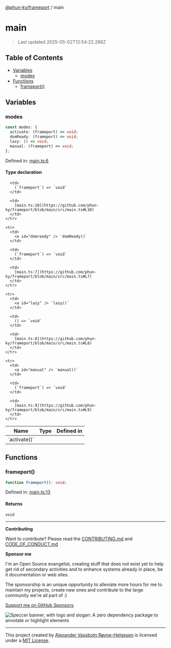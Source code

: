 [@phun-ky/frameport](README.md) / main

# main

> Last updated 2025-05-02T12:54:22.266Z

## Table of Contents

- [Variables](#variables)
  - [modes](#modes)
- [Functions](#functions)
  - [frameport()](#frameport)

## Variables

### modes

```ts
const modes: {
  activate: (frameport) => void;
  domReady: (frameport) => void;
  lazy: () => void;
  manual: (frameport) => void;
};
```

Defined in: [main.ts:6](https://github.com/phun-ky/frameport/blob/main/src/main.ts#L6)

#### Type declaration

<table>
  <thead>
    <tr>
      <th>Name</th>
      <th>Type</th>
      <th>Defined in</th>
    </tr>
  </thead>

  <tbody>
    <tr>
      <td>
        <a id="activate" /> `activate()`
      </td>

      <td>
        (`frameport`) => `void`
      </td>

      <td>
        [main.ts:10](https://github.com/phun-ky/frameport/blob/main/src/main.ts#L10)
      </td>
    </tr>

    <tr>
      <td>
        <a id="domready" /> `domReady()`
      </td>

      <td>
        (`frameport`) => `void`
      </td>

      <td>
        [main.ts:7](https://github.com/phun-ky/frameport/blob/main/src/main.ts#L7)
      </td>
    </tr>

    <tr>
      <td>
        <a id="lazy" /> `lazy()`
      </td>

      <td>
        () => `void`
      </td>

      <td>
        [main.ts:8](https://github.com/phun-ky/frameport/blob/main/src/main.ts#L8)
      </td>
    </tr>

    <tr>
      <td>
        <a id="manual" /> `manual()`
      </td>

      <td>
        (`frameport`) => `void`
      </td>

      <td>
        [main.ts:9](https://github.com/phun-ky/frameport/blob/main/src/main.ts#L9)
      </td>
    </tr>

  </tbody>
</table>

## Functions

### frameport()

```ts
function frameport(): void;
```

Defined in: [main.ts:13](https://github.com/phun-ky/frameport/blob/main/src/main.ts#L13)

#### Returns

`void`

---

**Contributing**

Want to contribute? Please read the [CONTRIBUTING.md](https://github.com/phun-ky/frameport/blob/main/CONTRIBUTING.md) and [CODE_OF_CONDUCT.md](https://github.com/phun-ky/frameport/blob/main/CODE_OF_CONDUCT.md)

**Sponsor me**

I'm an Open Source evangelist, creating stuff that does not exist yet to help get rid of secondary activities and to enhance systems already in place, be it documentation or web sites.

The sponsorship is an unique opportunity to alleviate more hours for me to maintain my projects, create new ones and contribute to the large community we're all part of :)

[Support me on GitHub Sponsors](https://github.com/sponsors/phun-ky).

![Speccer banner, with logo and slogan: A zero dependency package to annotate or highlight elements](https://github.com/phun-ky/frameport/blob/main/public/frameport-banner.png?raw=true)

---

This project created by [Alexander Vassbotn Røyne-Helgesen](http://phun-ky.net) is licensed under a [MIT License](https://choosealicense.com/licenses/mit/).
